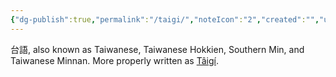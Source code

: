```yaml
---
{"dg-publish":true,"permalink":"/taigi/","noteIcon":"2","created":"","updated":""}
---
```


台語, also known as Taiwanese, Taiwanese Hokkien, Southern Min, and Taiwanese Minnan. More properly written as [Tâigí](https://en.wikipedia.org/wiki/Taiwanese_Hokkien).